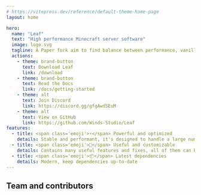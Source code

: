```yaml
---
# https://vitepress.dev/reference/default-theme-home-page
layout: home

hero:
  name: "Leaf"
  text: "High performance Minecraft server software"
  image: logo.svg
  tagline: A Paper fork aim to find balance between performance, vanilla and stability
  actions:
    - theme: brand-button
      text: Download Leaf
      link: /download
    - theme: brand-button
      text: Read the Docs
      link: /docs/getting-started
    - theme: alt
      text: Join Discord
      link: https://discord.gg/gfgAwdSEuM
    - theme: alt
      text: View on GitHub
      link: https://github.com/Winds-Studio/Leaf
features:
  - title: <span class='emoji'>⚡</span> Powerful and optimized
    details: Stable and performant, it's designed to handle a large number of players
  - title: <span class='emoji'>🧬</span> Useful and customizable
    details: Contains many useful features and fixes, all of them can be customized in config
  - title: <span class='emoji'>📦</span> Latest dependencies
    details: Modern, keep dependencies up-to-date
---
```


<script setup>
import Contributors from '../.vitepress/theme/components/download/Contributors.vue'
</script>

## Team and contributors

<Suspense>
    <Contributors />
</Suspense>